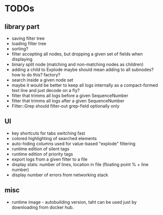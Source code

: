# TODOs

## library part

* saving filter tree
* loading filter tree
* sorting?
* filter accepting all nodes, but dropping a given set of fields when displaying
* binary split node (matching and non-matching nodes as children)
* adding a child to Explode maybe should mean adding to all subnodes? how to do this? factory?
* search inside a given node set
* maybe it would be better to keep all logs internally as a compact-formed text line and just decode on a fly?
* filter that trimms all logs before a given SequenceNumber
* filter that trimms all logs after a given SequenceNumber
* Filter::Grep should filter-out grep-field optionally only


## UI

* key shortcuts for tabs switching fast
* colored highlighting of searched elements
* auto-hiding columns used for value-based "explode" filtering
* runtime edition of silent tags
* runtime edition of priority tags
* export logs from a given filter to a file
* display stats: number of lines, location in file (floating point % + line number)
* display number of errors from networking stack


## misc

* runtime image - autobuilding version, taht can be used just by downloading from docker hub.
